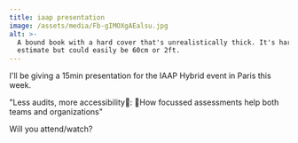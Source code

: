 ```yaml
---
title: iaap presentation
image: /assets/media/Fb-gIMOXgAEalsu.jpg
alt: >-
  A bound book with a hard cover that's unrealistically thick. It's hard to
  estimate but could easily be 60cm or 2ft.
---
```


I'll be giving a 15min presentation for the IAAP Hybrid event in Paris this week.

"Less audits, more accessibility: How focussed assessments help both teams and organizations"

Will you attend/watch?
